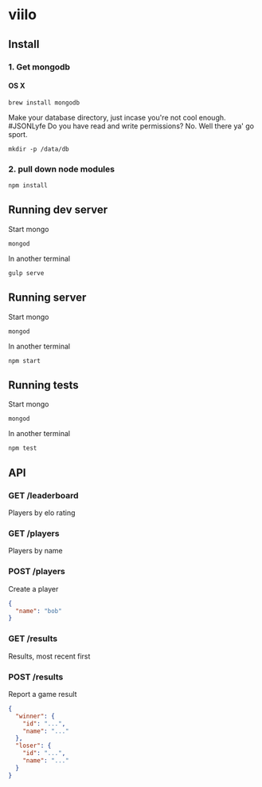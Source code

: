 # viilo

## Install

### 1. Get mongodb

#### OS X

`brew install mongodb`

Make your database directory, just incase you're not cool enough. #JSONLyfe Do you have read and write permissions? No. Well there ya' go sport.

`mkdir -p /data/db`

### 2. pull down node modules

`npm install`

## Running dev server

Start mongo

`mongod`

In another terminal

`gulp serve`

## Running server

Start mongo

`mongod`

In another terminal

`npm start`

## Running tests

Start mongo

`mongod`

In another terminal

`npm test`

## API

### GET /leaderboard

Players by elo rating

### GET /players

Players by name

### POST /players

Create a player

```json
{
  "name": "bob"
}
```

### GET /results

Results, most recent first

### POST /results

Report a game result

```json
{
  "winner": {
    "id": "...",
    "name": "..."
  },
  "loser": {
    "id": "...",
    "name": "..."
  }
}
```
